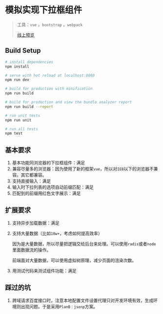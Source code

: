 # 模拟实现下拉框组件

> 工具：`vue` ，`bootstrap` ，`webpack`
>
> [线上预览](http://www.victor.ac.cn/)

## Build Setup

``` bash
# install dependencies
npm install

# serve with hot reload at localhost:8080
npm run dev

# build for production with minification
npm run build

# build for production and view the bundle analyzer report
npm run build --report

# run unit tests
npm run unit

# run all tests
npm test
```
## 基本要求

1. 基本功能同浏览器的下拉框组件：满足
2. 兼容尽量多的浏览器：因为使用了新的框架`vue`，所以对`IE8`以下的浏览器不兼容。其它都兼容。
3. 支持直接输入：满足
4. 输入时下拉列表的选项自动前缀匹配：满足
5. 匹配到的前缀用红色文字展示：满足

## 扩展要求

1. 支持异步加载数据：满足

2. 支持大量数据（比如`10w+`，考虑如何提高效率）

   因为是大量数据，所以尽量把逻辑交给后台来处理。可以使用`radis`或者`node`里面数据流的操作。

   前端面对大量数据，可以使用虚拟树原理，减少页面的渲染次数。

3. 用测试代码来测试组件功能：满足

## 踩过的坑

1. 跨域请求百度接口时，注意本地配置文件设置代理只对开发环境有效，生成环境则出现问题。于是采用`PlanB：jsonp`方案。